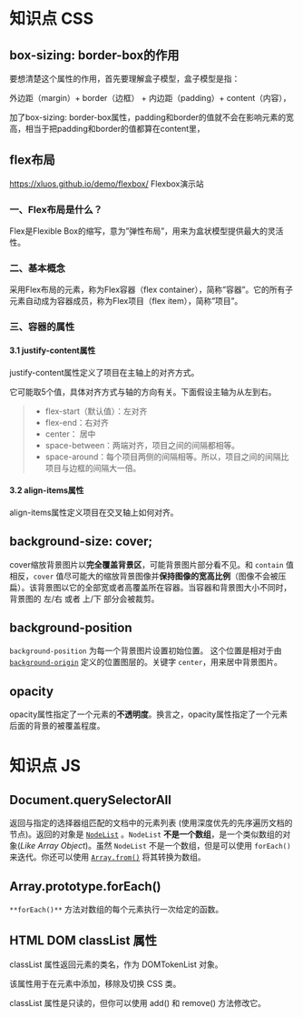

# 知识点  CSS

## **box-sizing: border-box的作用**

要想清楚这个属性的作用，首先要理解盒子模型，盒子模型是指：

外边距（margin）+ border（边框） + 内边距（padding）+ content（内容），

加了box-sizing: border-box属性，padding和border的值就不会在影响元素的宽高，相当于把padding和border的值都算在content里，

## flex布局

https://xluos.github.io/demo/flexbox/   Flexbox演示站

### 一、Flex布局是什么？

Flex是Flexible Box的缩写，意为”弹性布局”，用来为盒状模型提供最大的灵活性。

### 二、基本概念

采用Flex布局的元素，称为Flex容器（flex container），简称”容器”。它的所有子元素自动成为容器成员，称为Flex项目（flex item），简称”项目”。

### 三、容器的属性

#### 3.1 justify-content属性

justify-content属性定义了项目在主轴上的对齐方式。

它可能取5个值，具体对齐方式与轴的方向有关。下面假设主轴为从左到右。

> - flex-start（默认值）：左对齐
> - flex-end：右对齐
> - center： 居中
> - space-between：两端对齐，项目之间的间隔都相等。
> - space-around：每个项目两侧的间隔相等。所以，项目之间的间隔比项目与边框的间隔大一倍。

#### 3.2 align-items属性

align-items属性定义项目在交叉轴上如何对齐。

## background-size: cover;

cover缩放背景图片以**完全覆盖背景区**，可能背景图片部分看不见。和 `contain` 值相反，`cover` 值尽可能大的缩放背景图像并**保持图像的宽高比例**（图像不会被压扁）。该背景图以它的全部宽或者高覆盖所在容器。当容器和背景图大小不同时，背景图的 左/右 或者 上/下 部分会被裁剪。

## background-position

`background-position` 为每一个背景图片设置初始位置。 这个位置是相对于由 [`background-origin`](https://developer.mozilla.org/zh-CN/docs/Web/CSS/background-origin) 定义的位置图层的。关键字 `center`，用来居中背景图片。

## opacity

opacity属性指定了一个元素的**不透明度**。换言之，opacity属性指定了一个元素后面的背景的被覆盖程度。

# 知识点 JS

## Document.querySelectorAll

返回与指定的选择器组匹配的文档中的元素列表 (使用深度优先的先序遍历文档的节点)。返回的对象是 [`NodeList`](https://developer.mozilla.org/zh-CN/docs/Web/API/NodeList) 。`NodeList` **不是一个数组**，是一个类似数组的对象(*Like Array Object*)。虽然 `NodeList` 不是一个数组，但是可以使用 `forEach()` 来迭代。你还可以使用 [`Array.from()`](https://developer.mozilla.org/zh-CN/docs/Web/JavaScript/Reference/Global_Objects/Array/from) 将其转换为数组。

## Array.prototype.forEach()

`**forEach()**` 方法对数组的每个元素执行一次给定的函数。

## HTML DOM classList 属性

classList 属性返回元素的类名，作为 DOMTokenList 对象。

该属性用于在元素中添加，移除及切换 CSS 类。

classList 属性是只读的，但你可以使用 add() 和 remove() 方法修改它。


